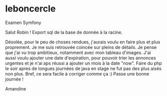 # leboncercle
Examen Symfony

Salut Robin !
Export sql de la base de donnée à la racine.

Désolée, pour le peu de choses rendues, j'aurais voulu en faire plus et plus proprement. Je me suis retrouvée coincée sur pleins de détails. 
Je pense que j'ai vu trop ambitieux, notamment avec mon tableau d'images. J'ai aussi voulu ajouter une date d'expiration, pour pouvoir trier les annonces urgentes et je n'ai aps réussi a ajouter un mois à la date "now".
Faire du php le soir apres de longues journées de java en stage ne fut pas des plus aisés non plus. Bref, ce sera facile à corriger comme ça :)
Passe une bonne journée !

Amandine
